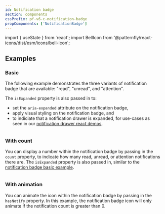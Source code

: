 ```yaml
---
id: Notification badge
section: components
cssPrefix: pf-v6-c-notification-badge
propComponents: ['NotificationBadge']
---
```


import { useState } from 'react';
import BellIcon from '@patternfly/react-icons/dist/esm/icons/bell-icon';

## Examples

### Basic

The following example demonstrates the three variants of notification badge that are available: "read", "unread", and "attention".

The `isExpanded` property is also passed in to:

- set the `aria-expanded` attribute on the notification badge,
- apply visual styling on the notification badge, and
- to indiciate that a notification drawer is expanded, for use-cases as seen in our [notification drawer react demos](/components/notification-drawer/react-demos).

```ts file='./NotificationBadgeBasic.tsx'
```

### With count

You can display a number within the notification badge by passing in the `count` property, to indicate how many read, unread, or attention notifications there are. The `isExpanded` property is also passed in, similar to the [notification badge basic example](/components/notification-badge#basic).

```ts file='./NotificationBadgeWithCount.tsx'
```

### With animation

You can animate the icon within the notification badge by passing in the `hasNotify` property. In this example, the notification badge icon will only animate if the notification count is greater than 0.

```ts file='./NotificationBadgeWithAnimation.tsx'
```